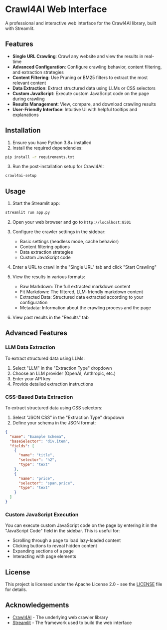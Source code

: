 # Crawl4AI Web Interface

A professional and interactive web interface for the Crawl4AI library, built with Streamlit.

## Features

- **Single URL Crawling**: Crawl any website and view the results in real-time
- **Advanced Configuration**: Configure crawling behavior, content filtering, and extraction strategies
- **Content Filtering**: Use Pruning or BM25 filters to extract the most relevant content
- **Data Extraction**: Extract structured data using LLMs or CSS selectors
- **Custom JavaScript**: Execute custom JavaScript code on the page during crawling
- **Results Management**: View, compare, and download crawling results
- **User-Friendly Interface**: Intuitive UI with helpful tooltips and explanations

## Installation

1. Ensure you have Python 3.8+ installed
2. Install the required dependencies:

```bash
pip install -r requirements.txt
```

3. Run the post-installation setup for Crawl4AI:

```bash
crawl4ai-setup
```

## Usage

1. Start the Streamlit app:

```bash
streamlit run app.py
```

2. Open your web browser and go to `http://localhost:8501`

3. Configure the crawler settings in the sidebar:
   - Basic settings (headless mode, cache behavior)
   - Content filtering options
   - Data extraction strategies
   - Custom JavaScript code

4. Enter a URL to crawl in the "Single URL" tab and click "Start Crawling"

5. View the results in various formats:
   - Raw Markdown: The full extracted markdown content
   - Fit Markdown: The filtered, LLM-friendly markdown content
   - Extracted Data: Structured data extracted according to your configuration
   - Metadata: Information about the crawling process and the page

6. View past results in the "Results" tab

## Advanced Features

### LLM Data Extraction

To extract structured data using LLMs:

1. Select "LLM" in the "Extraction Type" dropdown
2. Choose an LLM provider (OpenAI, Anthropic, etc.)
3. Enter your API key
4. Provide detailed extraction instructions

### CSS-Based Data Extraction

To extract structured data using CSS selectors:

1. Select "JSON CSS" in the "Extraction Type" dropdown
2. Define your schema in the JSON format:

```json
{
  "name": "Example Schema",
  "baseSelector": "div.item",
  "fields": [
    {
      "name": "title",
      "selector": "h2",
      "type": "text"
    },
    {
      "name": "price",
      "selector": "span.price",
      "type": "text"
    }
  ]
}
```

### Custom JavaScript Execution

You can execute custom JavaScript code on the page by entering it in the "JavaScript Code" field in the sidebar. This is useful for:

- Scrolling through a page to load lazy-loaded content
- Clicking buttons to reveal hidden content
- Expanding sections of a page
- Interacting with page elements

## License

This project is licensed under the Apache License 2.0 - see the [LICENSE](LICENSE) file for details.

## Acknowledgements

- [Crawl4AI](https://github.com/unclecode/crawl4ai) - The underlying web crawler library
- [Streamlit](https://streamlit.io/) - The framework used to build the web interface
